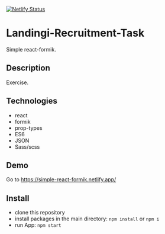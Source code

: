 [![Netlify Status](https://api.netlify.com/api/v1/badges/80cc40a0-d7b9-44f4-8e2e-a8406cb08c4a/deploy-status)](https://app.netlify.com/sites/simple-react-formik/deploys)

# Landingi-Recruitment-Task
Simple react-formik.

## Description
Exercise.

## Technologies
* react
* formik
* prop-types
* ES6
* JSON
* Sass/scss

## Demo
Go to https://simple-react-formik.netlify.app/

## Install
* clone this repository
* install packages in the main directory: `npm install` or `npm i`
* run App: `npm start`